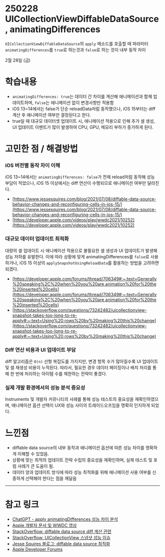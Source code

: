 # 250228 UICollectionViewDiffableDataSource, animatingDifferences

`UICollectionViewDiffableDataSource`의 `apply` 메소드를 호출할 때 파라미터 `animatingDifferences`를 `true`로 하는것과 `false`로 하는 것이 내부 동작 차이

2월 28일 (금)

# 학습내용

- `animatingDifferences: true`는 데이터 간 차이를 계산해 애니메이션과 함께 업데이트하며, `false`는 애니메이션 없이 변경사항만 적용함  
- iOS 13~14에서는 false가 단순 reloadData처럼 동작했으나, iOS 15부터는 diff 계산 후 애니메이션 여부만 결정된다고 한다.
- true일 때 대규모 데이터셋 업데이트 시, 애니메이션 적용으로 인해 추가 셀 생성, UI 업데이트 이벤트가 많이 발생하여 CPU, GPU, 메모리 부하가 증가하게 된다.

# 고민한 점 / 해결방법

### iOS 버전별 동작 차이 이해

iOS 13~14에서는 `animatingDifferences: false`가 전체 reload처럼 동작해 성능 부담이 적었으나, iOS 15 이상에서는 diff 연산이 수행되므로 애니메이션 여부만 달라진다.

* [https://www.jessesquires.com/blog/2021/07/08/diffable-data-source-behavior-changes-and-reconfiguring-cells-in-ios-15/](https://www.jessesquires.com/blog/2021/07/08/diffable-data-source-behavior-changes-and-reconfiguring-cells-in-ios-15/)
* [https://developer.apple.com/videos/play/wwdc2021/10252](https://developer.apple.com/videos/play/wwdc2021/10252)

### 대규모 데이터 업데이트 최적화

대량의 셀 업데이트 시 애니메이션 적용으로 불필요한 셀 생성과 UI 업데이트가 발생해 성능 저하를 유발한다. 이에 따라 상황에 맞게 animatingDifferences를 `false`로 사용하거나, iOS 15 이상의 `applySnapshotUsingReloadData`를 활용하는 방법을 고려하면 되겠다.

- [https://developer.apple.com/forums/thread/706349#:~:text=Generally%20speaking%2C%20when%20you%20are,animation%20for%20the%20inserted%20cells](https://developer.apple.com/forums/thread/706349#:~:text=Generally%20speaking%2C%20when%20you%20are,animation%20for%20the%20inserted%20cells)
- [https://stackoverflow.com/questions/73242482/uicollectionview-snapshot-takes-too-long-to-re-apply#:~:text=Using%20,rows%20by%20making%20this%20change](https://stackoverflow.com/questions/73242482/uicollectionview-snapshot-takes-too-long-to-re-apply#:~:text=Using%20,rows%20by%20making%20this%20change)

###  Diff 연산 비용과 UI 업데이트 부담

diff 알고리즘은 `O(n)` 선형 복잡도를 가지지만, 변경 항목 수가 많아질수록 UI 업데이트 및 셀 재생성 비용이 누적된다. 따라서, 필요한 경우 데이터 페이징이나 배치 처리를 통해 한 번에 처리하는 아이템 수를 제한하는 전략이 좋겠다.

### 실제 개발 환경에서의 성능 분석 중요성

Instruments 및 개발자 커뮤니티의 사례를 통해 성능 테스트의 중요성을 재확인하였으며, 애니메이션 옵션 선택이 UX와 성능 사이의 트레이드오프임을 명확히 인지하게 되었다.

# 느낀점

- diffable data source의 내부 동작과 애니메이션 옵션에 따른 성능 차이를 명확하게 이해할 수 있었음.
- 상황에 맞는 최적의 업데이트 전략 수립의 중요성을 재확인하며, 실제 테스트 및 포럼 사례가 큰 도움이 됨.
- 데이터 양과 업데이트 방식에 따라 성능 최적화를 위해 애니메이션 사용 여부를 신중하게 선택해야 한다는 점을 깨달음

---

# 참고 링크

- [ChatGPT - apply animatingDifferences 성능 차이 분석](https://hackmd.io/@OsPD18twQM2Jv-q7O5bkWQ/rkBYnu0qyx)
- [Apple 개발자 문서 및 WWDC 영상](https://developer.apple.com/videos/play/wwdc2021/10252/#:~:text=changes%2C%20its%20representation%20in%20diffable,First%2C%20let%27s)
- [StackOverflow: diffable data source diff 계산 관련](https://stackoverflow.com/questions/67996442/why-dispatchqueue-main-async-is-required-when-using-coredata-nsfetchedresultsco#:~:text=,method%20exclusively%20from%20the%20main)
- [StackOverflow: UICollectionView 스냅샷 성능 이슈](https://stackoverflow.com/questions/73242482/uicollectionview-snapshot-takes-too-long-to-re-apply#:~:text=Using%20,rows%20by%20making%20this%20change)
- [Jesse Squires 블로그: diffable data source 최적화](https://www.jessesquires.com/blog/2024/12/19/diffable-data-source-main-actor-inconsistency/#:~:text=involved%20in%20creating%20cells%2C%20measuring,number%20of%20items%20populated%20in)
- [Apple Developer Forums](https://forums.developer.apple.com/forums/thread/706349#:~:text=Generally%20speaking%2C%20when%20you%20are,animation%20for%20the%20inserted%20cells)
